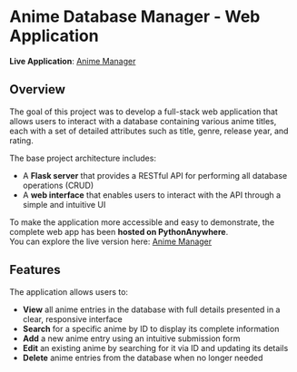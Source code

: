 # Anime Database Manager - Web Application

**Live Application**: [Anime Manager](http://fraruberto.pythonanywhere.com)  

## Overview
The goal of this project was to develop a full-stack web application that allows users to interact with a database containing various anime titles, each with a set of detailed attributes such as title, genre, release year, and rating.

The base project architecture includes:
- A **Flask server** that provides a RESTful API for performing all database operations (CRUD)
- A **web interface** that enables users to interact with the API through a simple and intuitive UI

To make the application more accessible and easy to demonstrate, the complete web app has been **hosted on PythonAnywhere**.  
You can explore the live version here: [Anime Manager](http://fraruberto.pythonanywhere.com)

## Features

The application allows users to:

- **View** all anime entries in the database with full details presented in a clear, responsive interface  
- **Search** for a specific anime by ID to display its complete information  
- **Add** a new anime entry using an intuitive submission form  
- **Edit** an existing anime by searching for it via ID and updating its details  
- **Delete** anime entries from the database when no longer needed